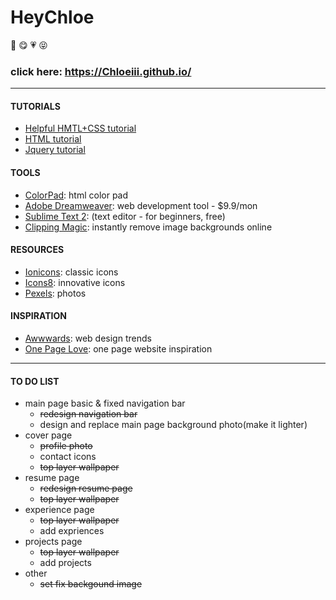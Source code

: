 # HeyChloe
:girl: :yum: :heartpulse: :stuck_out_tongue_closed_eyes:
### click here: https://Chloeiii.github.io/
----
#### TUTORIALS
* [Helpful HMTL+CSS tutorial](https://www.w3.org/Style/Examples/011/firstcss.en.html)    
* [HTML tutorial](https://www.w3schools.com/html/html_intro.asp)    
* [Jquery tutorial](https://www.w3schools.com/JQuery/)    

#### TOOLS
* [ColorPad](http://htmlcolorcodes.com/): html color pad   
* [Adobe Dreamweaver](http://www.adobe.com/cn/products/dreamweaver/free-trial-download.html): web development tool - $9.9/mon  
* [Sublime Text 2](https://www.sublimetext.com/2): (text editor - for beginners, free)   
* [Clipping Magic](https://clippingmagic.com/): instantly remove image backgrounds online

#### RESOURCES

* [Ionicons](https://github.com/ionic-team/ionicons): classic icons
* [Icons8](https://icons8.com/icon/set/nav-bar/all): innovative icons
* [Pexels](https://www.pexels.com/): photos  

#### INSPIRATION
* [Awwwards](https://www.awwwards.com/): web design trends   
* [One Page Love](https://onepagelove.com/): one page website inspiration  
----

#### TO DO LIST
* main page basic & fixed navigation bar 
	* ~~redesign navigation bar~~
	* design and replace main page background photo(make it lighter)    
* cover page
	* ~~profile photo~~
	* contact icons
	* ~~top layer wallpaper~~
* resume page
	* ~~redesign resume page~~
	* ~~top layer wallpaper~~  
* experience page  
	* ~~top layer wallpaper~~  
	* add expriences
* projects page 
	* ~~top layer wallpaper~~  
	* add projects
* other
	* ~~set fix backgound image~~
